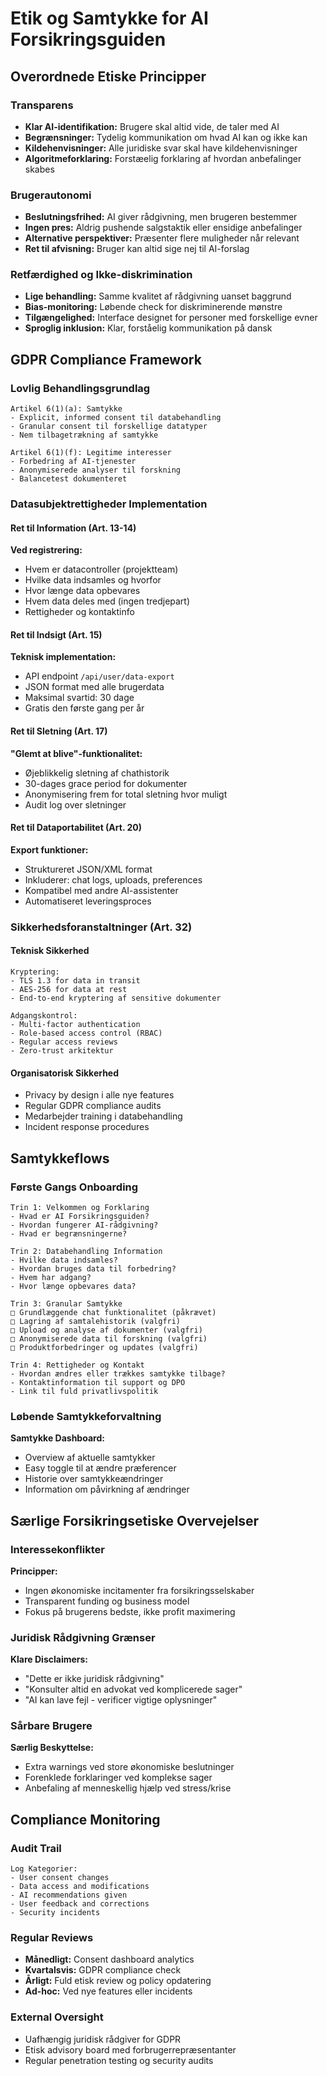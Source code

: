 # Etik og Samtykke for AI Forsikringsguiden

## Overordnede Etiske Principper

### Transparens
- **Klar AI-identifikation:** Brugere skal altid vide, de taler med AI
- **Begrænsninger:** Tydelig kommunikation om hvad AI kan og ikke kan
- **Kildehenvisninger:** Alle juridiske svar skal have kildehenvisninger
- **Algoritmeforklaring:** Forstæelig forklaring af hvordan anbefalinger skabes

### Brugerautonomi
- **Beslutningsfrihed:** AI giver rådgivning, men brugeren bestemmer
- **Ingen pres:** Aldrig pushende salgstaktik eller ensidige anbefalinger
- **Alternative perspektiver:** Præsenter flere muligheder når relevant
- **Ret til afvisning:** Bruger kan altid sige nej til AI-forslag

### Retfærdighed og Ikke-diskrimination
- **Lige behandling:** Samme kvalitet af rådgivning uanset baggrund
- **Bias-monitoring:** Løbende check for diskriminerende mønstre
- **Tilgængelighed:** Interface designet for personer med forskellige evner
- **Sproglig inklusion:** Klar, forståelig kommunikation på dansk

## GDPR Compliance Framework

### Lovlig Behandlingsgrundlag
```
Artikel 6(1)(a): Samtykke
- Explicit, informed consent til databehandling
- Granular consent til forskellige datatyper
- Nem tilbagetrækning af samtykke

Artikel 6(1)(f): Legitime interesser
- Forbedring af AI-tjenester
- Anonymiserede analyser til forskning
- Balancetest dokumenteret
```

### Datasubjektrettigheder Implementation

#### Ret til Information (Art. 13-14)
**Ved registrering:**
- Hvem er datacontroller (projektteam)
- Hvilke data indsamles og hvorfor
- Hvor længe data opbevares
- Hvem data deles med (ingen tredjepart)
- Rettigheder og kontaktinfo

#### Ret til Indsigt (Art. 15)
**Teknisk implementation:**
- API endpoint `/api/user/data-export`
- JSON format med alle brugerdata
- Maksimal svartid: 30 dage
- Gratis den første gang per år

#### Ret til Sletning (Art. 17)
**"Glemt at blive"-funktionalitet:**
- Øjeblikkelig sletning af chathistorik
- 30-dages grace period for dokumenter
- Anonymisering frem for total sletning hvor muligt
- Audit log over sletninger

#### Ret til Dataportabilitet (Art. 20)
**Export funktioner:**
- Struktureret JSON/XML format
- Inkluderer: chat logs, uploads, preferences
- Kompatibel med andre AI-assistenter
- Automatiseret leveringsproces

### Sikkerhedsforanstaltninger (Art. 32)

#### Teknisk Sikkerhed
```
Kryptering:
- TLS 1.3 for data in transit
- AES-256 for data at rest
- End-to-end kryptering af sensitive dokumenter

Adgangskontrol:
- Multi-factor authentication
- Role-based access control (RBAC)
- Regular access reviews
- Zero-trust arkitektur
```

#### Organisatorisk Sikkerhed
- Privacy by design i alle nye features
- Regular GDPR compliance audits
- Medarbejder training i databehandling
- Incident response procedures

## Samtykkeflows

### Første Gangs Onboarding
```
Trin 1: Velkommen og Forklaring
- Hvad er AI Forsikringsguiden?
- Hvordan fungerer AI-rådgivning?
- Hvad er begrænsningerne?

Trin 2: Databehandling Information
- Hvilke data indsamles?
- Hvordan bruges data til forbedring?
- Hvem har adgang?
- Hvor længe opbevares data?

Trin 3: Granular Samtykke
□ Grundlæggende chat funktionalitet (påkrævet)
□ Lagring af samtalehistorik (valgfri)
□ Upload og analyse af dokumenter (valgfri)
□ Anonymiserede data til forskning (valgfri)
□ Produktforbedringer og updates (valgfri)

Trin 4: Rettigheder og Kontakt
- Hvordan ændres eller trækkes samtykke tilbage?
- Kontaktinformation til support og DPO
- Link til fuld privatlivspolitik
```

### Løbende Samtykkeforvaltning
**Samtykke Dashboard:**
- Overview af aktuelle samtykker
- Easy toggle til at ændre præferencer
- Historie over samtykkeændringer
- Information om påvirkning af ændringer

## Særlige Forsikringsetiske Overvejelser

### Interessekonflikter
**Principper:**
- Ingen økonomiske incitamenter fra forsikringsselskaber
- Transparent funding og business model
- Fokus på brugerens bedste, ikke profit maximering

### Juridisk Rådgivning Grænser
**Klare Disclaimers:**
- "Dette er ikke juridisk rådgivning"
- "Konsulter altid en advokat ved komplicerede sager"
- "AI kan lave fejl - verificer vigtige oplysninger"

### Sårbare Brugere
**Særlig Beskyttelse:**
- Extra warnings ved store økonomiske beslutninger
- Forenklede forklaringer ved komplekse sager
- Anbefaling af menneskellig hjælp ved stress/krise

## Compliance Monitoring

### Audit Trail
```
Log Kategorier:
- User consent changes
- Data access and modifications
- AI recommendations given
- User feedback and corrections
- Security incidents
```

### Regular Reviews
- **Månedligt:** Consent dashboard analytics
- **Kvartalsvis:** GDPR compliance check
- **Årligt:** Fuld etisk review og policy opdatering
- **Ad-hoc:** Ved nye features eller incidents

### External Oversight
- Uafhængig juridisk rådgiver for GDPR
- Etisk advisory board med forbrugerrepræsentanter
- Regular penetration testing og security audits 